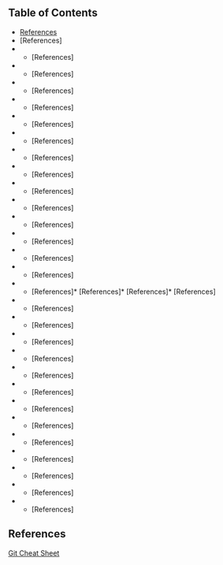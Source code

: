 ## Table of Contents

* [References](#References)
* [References]
* * [References]
* * [References]
* * [References]
* * [References]
* * [References]
* * [References]
* * [References]
* * [References]
* * [References]
* * [References]
* * [References]
* * [References]
* * [References]
* * [References]
* * [References]* [References]* [References]* [References]
* * [References]
* * [References]
* * [References]
* * [References]
* * [References]
* * [References]
* * [References]
* * [References]
* * [References]
* * [References]
* * [References]
* * [References]
* * [References]

## References

[Git Cheat Sheet](https://github.com/Yonghee9106/git-study-history/files/9484490/SWTM-2088_Atlassian-Git-Cheatsheet.pdf)
